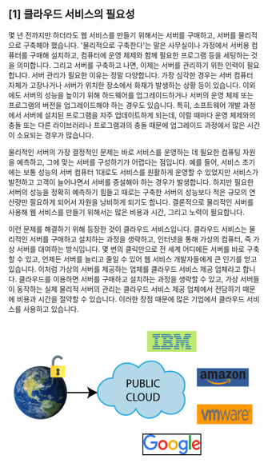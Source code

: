 ## [1] 클라우드 서비스의 필요성

몇 년 전까지만 하더라도 웹 서비스를 만들기 위해서는 서버를 구매하고,
서버를 물리적으로 구축해야 했습니다. '물리적으로 구축한다'는 말은
사무실이나 가정에서 서버용 컴퓨터를 구매해 설치하고, 컴퓨터에 운영
체제와 함께 필요한 프로그램 등을 세팅하는 것을 의미합니다. 그리고 서버를
구축하고 나면, 이제는 서버를 관리하기 위한 인력이 필요합니다. 서버
관리가 필요한 이유는 정말 다양합니다. 가장 심각한 경우는 서버 컴퓨터
자체가 고장나거나 서버가 위치한 장소에서 화재가 발생하는 상황 등이
있습니다. 이외에도 서버의 성능을 높이기 위해 하드웨어를 업그레이드하거나
서버의 운영 체제 또는 프로그램의 버전을 업그레이드해야 하는 경우도
있습니다. 특히, 소프트웨어 개발 과정에서 서버에 설치된 프로그램을 자주
업데이트하게 되는데, 이럴 때마다 운영 체제와의 충돌 또는 다른
라이브러리나 프로그램과의 충돌 때문에 업그레이드 과정에서 많은 시간이
소요되는 경우가 많습니다.

물리적인 서버의 가장 결정적인 문제는 바로 서비스를 운영하는 데 필요한
컴퓨팅 자원을 예측하고, 그에 맞는 서버를 구성하기가 어렵다는 점입니다.
예를 들어, 서비스 초기에는 보통 성능의 서버 컴퓨터 1대로도 서비스를
원활하게 운영할 수 있었지만 서비스가 발전하고 고객이 늘어나면서 서버를
증설해야 하는 경우가 발생합니다. 하지만 필요한 서버의 성능을 정확히
예측하기 힘들고 때로는 구축한 서버의 성능보다 적은 규모의 연산량만
필요하게 되어서 자원을 낭비하게 되기도 합니다. 결론적으로 물리적인
서버를 사용해 웹 서비스를 만들기 위해서는 많은 비용과 시간, 그리고
노력이 필요합니다.

이런 문제를 해결하기 위해 등장한 것이 클라우드 서비스입니다. 클라우드
서비스는 물리적인 서버를 구매하고 설치하는 과정을 생략하고, 인터넷을
통해 가상의 컴퓨터, 즉 가상 서버를 대여하는 방식입니다. 몇 번의
클릭만으로 전 세계 어디에든 서버를 바로 구축할 수 있고, 언제든 서버를
늘리고 줄일 수 있어 웹 서비스 개발자들에게 큰 인기를 얻고 있습니다.
이처럼 가상의 서버를 제공하는 업체를 클라우드 서비스 제공 업체라고
합니다. 클라우드를 이용하면 서버를 구매하고 설치하는 과정을 생략할 수
있고, 가상 서버들이 동작하는 실제 물리적 서버의 관리는 클라우드 서비스
제공 업체에서 전담하기 때문에 비용과 시간을 절약할 수 있습니다. 이러한
장점 때문에 많은 기업에서 클라우드 서비스를 사용하고 있습니다.

![Alt text](media/image1.png)
